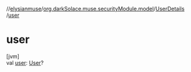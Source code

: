 //[elysianmuse](../../../index.md)/[org.darkSolace.muse.securityModule.model](../index.md)/[UserDetails](index.md)
/[user](user.md)

# user

[jvm]\
val [user](user.md): [User](../../org.darkSolace.muse.userModule.model/-user/index.md)?
